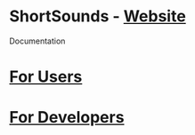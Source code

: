 # ShortSounds - [Website](http://nharlow89.github.io/ShortSounds/)

Documentation
  # [For Users](http://nharlow89.github.io/ShortSounds/user.html)
  # [For Developers](http://nharlow89.github.io/ShortSounds/developer.html)

